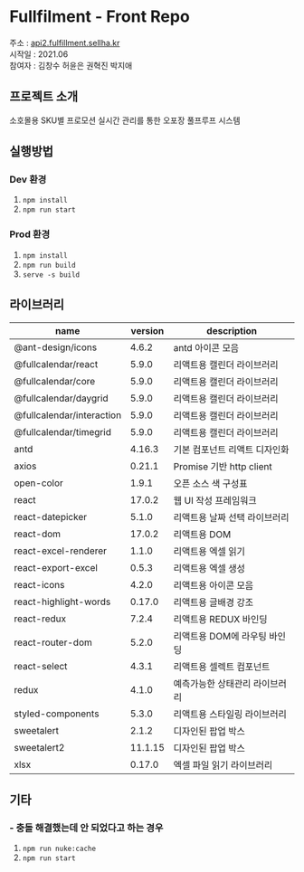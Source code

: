 # Fullfilment - Front Repo

주소 : [api2.fulfillment.sellha.kr](https://api2.fulfillment.sellha.kr)  
시작일 : 2021.06  
참여자 :
김창수 허윤은 권혁진 박지애

## 프로젝트 소개

소호몰용 SKU별 프로모션 실시간 관리를 통한 오포장 풀프루프 시스템

## 실행방법

### Dev 환경

1. `npm install`
2. `npm run start`

### Prod 환경

1. `npm install`
2. `npm run build`
3. `serve -s build`

## 라이브러리

| name                      | version | description                    |
| ------------------------- | ------- | ------------------------------ |
| @ant-design/icons         | 4.6.2   | antd 아이콘 모음               |
| @fullcalendar/react       | 5.9.0   | 리액트용 캘린더 라이브러리     |
| @fullcalendar/core        | 5.9.0   | 리액트용 캘린더 라이브러리     |
| @fullcalendar/daygrid     | 5.9.0   | 리액트용 캘린더 라이브러리     |
| @fullcalendar/interaction | 5.9.0   | 리액트용 캘린더 라이브러리     |
| @fullcalendar/timegrid    | 5.9.0   | 리액트용 캘린더 라이브러리     |
| antd                      | 4.16.3  | 기본 컴포넌트 리액트 디자인화  |
| axios                     | 0.21.1  | Promise 기반 http client       |
| open-color                | 1.9.1   | 오픈 소스 색 구성표            |
| react                     | 17.0.2  | 웹 UI 작성 프레임워크          |
| react-datepicker          | 5.1.0   | 리액트용 날짜 선택 라이브러리  |
| react-dom                 | 17.0.2  | 리액트용 DOM                   |
| react-excel-renderer      | 1.1.0   | 리액트용 엑셀 읽기             |
| react-export-excel        | 0.5.3   | 리액트용 엑셀 생성             |
| react-icons               | 4.2.0   | 리액트용 아이콘 모음           |
| react-highlight-words     | 0.17.0  | 리액트용 글배경 강조           |
| react-redux               | 7.2.4   | 리액트용 REDUX 바인딩          |
| react-router-dom          | 5.2.0   | 리액트용 DOM에 라우팅 바인딩   |
| react-select              | 4.3.1   | 리액트용 셀렉트 컴포넌트       |
| redux                     | 4.1.0   | 예측가능한 상태관리 라이브러리 |
| styled-components         | 5.3.0   | 리액트용 스타일링 라이브러리   |
| sweetalert                | 2.1.2   | 디자인된 팝업 박스             |
| sweetalert2               | 11.1.15 | 디자인된 팝업 박스             |
| xlsx                      | 0.17.0  | 엑셀 파일 읽기 라이브러리      |

## 기타

### - 충돌 해결했는데 안 되었다고 하는 경우

1. `npm run nuke:cache`
2. `npm run start`
